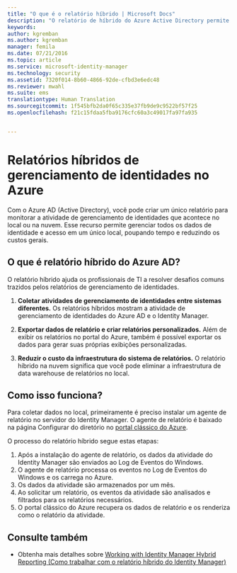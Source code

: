 ```yaml
---
title: "O que é o relatório híbrido | Microsoft Docs"
description: "O relatório de híbrido do Azure Active Directory permite criar relatórios personalizados que incluem eventos de nuvem e local."
keywords: 
author: kgremban
ms.author: kgremban
manager: femila
ms.date: 07/21/2016
ms.topic: article
ms.service: microsoft-identity-manager
ms.technology: security
ms.assetid: 7320f014-8b60-4866-92de-cfbd3e6edc48
ms.reviewer: mwahl
ms.suite: ems
translationtype: Human Translation
ms.sourcegitcommit: 1f545bfb2da0f65c335e37fb9de9c9522bf57f25
ms.openlocfilehash: f21c15fdaa5fba9176cfc60a3c49017fa97fa935


---
```


# <a name="hybrid-identity-management-reports-in-azure"></a>Relatórios híbridos de gerenciamento de identidades no Azure
Com o Azure AD (Active Directory), você pode criar um único relatório para monitorar a atividade de gerenciamento de identidades que acontece no local ou na nuvem. Esse recurso permite gerenciar todos os dados de identidade e acesso em um único local, poupando tempo e reduzindo os custos gerais.

## <a name="what-is-azure-ad-hybrid-reporting"></a>O que é relatório híbrido do Azure AD?
O relatório híbrido ajuda os profissionais de TI a resolver desafios comuns trazidos pelos relatórios de gerenciamento de identidades.

1. **Coletar atividades de gerenciamento de identidades entre sistemas diferentes.** Os relatórios híbridos mostram a atividade de gerenciamento de identidades do Azure AD e o Identity Manager.

2. **Exportar dados de relatório e criar relatórios personalizados.** Além de exibir os relatórios no portal do Azure, também é possível exportar os dados para gerar suas próprias exibições personalizadas.

3. **Reduzir o custo da infraestrutura do sistema de relatórios.** O relatório híbrido na nuvem significa que você pode eliminar a infraestrutura de data warehouse de relatórios no local.

## <a name="how-does-it-work"></a>Como isso funciona?

Para coletar dados no local, primeiramente é preciso instalar um agente de relatório no servidor do Identity Manager. O agente de relatório é baixado na página Configurar do diretório no [portal clássico do Azure](https://manage.windowsazure.com/).

O processo do relatório híbrido segue estas etapas:
1. Após a instalação do agente de relatório, os dados da atividade do Identity Manager são enviados ao Log de Eventos do Windows.
2. O agente de relatório processa os eventos no Log de Eventos do Windows e os carrega no Azure.
3. Os dados da atividade são armazenados por um mês.
4. Ao solicitar um relatório, os eventos da atividade são analisados e filtrados para os relatórios necessários.
5. O portal clássico do Azure recupera os dados de relatório e os renderiza como o relatório da atividade.

## <a name="see-also"></a>Consulte também
- Obtenha mais detalhes sobre [Working with Identity Manager Hybrid Reporting (Como trabalhar com o relatório híbrido do Identity Manager)](/microsoft-identity-manager/deploy-use/working-with-identity-manager-hybrid-reporting)



<!--HONumber=Nov16_HO2-->


